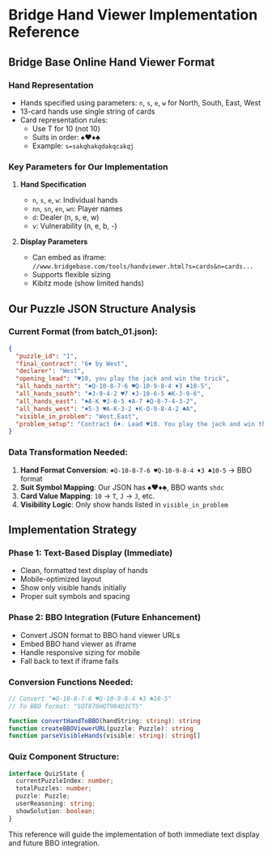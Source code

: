 # Bridge Hand Viewer Implementation Reference

## Bridge Base Online Hand Viewer Format

### Hand Representation
- Hands specified using parameters: `n`, `s`, `e`, `w` for North, South, East, West
- 13-card hands use single string of cards
- Card representation rules:
  - Use T for 10 (not 10)
  - Suits in order: ♠♥♦♣ 
  - Example: `s=sakqhakqdakqcakqj`

### Key Parameters for Our Implementation
1. **Hand Specification**
   - `n`, `s`, `e`, `w`: Individual hands
   - `nn`, `sn`, `en`, `wn`: Player names  
   - `d`: Dealer (n, s, e, w)
   - `v`: Vulnerability (n, e, b, -)

2. **Display Parameters**
   - Can embed as iframe: `//www.bridgebase.com/tools/handviewer.html?s=cards&n=cards...`
   - Supports flexible sizing
   - Kibitz mode (show limited hands)

## Our Puzzle JSON Structure Analysis

### Current Format (from batch_01.json):
```json
{
  "puzzle_id": "1",
  "final_contract": "6♦ by West",
  "declarer": "West", 
  "opening_lead": "♥10, you play the jack and win the trick",
  "all_hands_north": "♠Q-10-8-7-6 ♥Q-10-9-8-4 ♦3 ♣10-5",
  "all_hands_south": "♠J-9-4-2 ♥7 ♦J-10-6-5 ♣K-J-9-6", 
  "all_hands_east": "♠A-K ♥J-6-5 ♦A-7 ♣Q-8-7-4-3-2",
  "all_hands_west": "♠5-3 ♥A-K-3-2 ♦K-Q-9-8-4-2 ♣A",
  "visible_in_problem": "West,East",
  "problem_setup": "Contract 6♦. Lead ♥10. You play the jack and win the trick."
}
```

### Data Transformation Needed:
1. **Hand Format Conversion**: `♠Q-10-8-7-6 ♥Q-10-9-8-4 ♦3 ♣10-5` → BBO format
2. **Suit Symbol Mapping**: Our JSON has ♠♥♦♣, BBO wants `shdc`
3. **Card Value Mapping**: `10` → `T`, `J` → `J`, etc.
4. **Visibility Logic**: Only show hands listed in `visible_in_problem`

## Implementation Strategy

### Phase 1: Text-Based Display (Immediate)
- Clean, formatted text display of hands
- Mobile-optimized layout
- Show only visible hands initially
- Proper suit symbols and spacing

### Phase 2: BBO Integration (Future Enhancement)  
- Convert JSON format to BBO hand viewer URLs
- Embed BBO hand viewer as iframe
- Handle responsive sizing for mobile
- Fall back to text if iframe fails

### Conversion Functions Needed:
```typescript
// Convert "♠Q-10-8-7-6 ♥Q-10-9-8-4 ♦3 ♣10-5" 
// To BBO format: "SQT876HQT984D3CT5"

function convertHandToBBO(handString: string): string
function createBBOViewerURL(puzzle: Puzzle): string  
function parseVisibleHands(visible: string): string[]
```

### Quiz Component Structure:
```typescript
interface QuizState {
  currentPuzzleIndex: number;
  totalPuzzles: number;
  puzzle: Puzzle;
  userReasoning: string;
  showSolution: boolean;
}
```

This reference will guide the implementation of both immediate text display and future BBO integration.